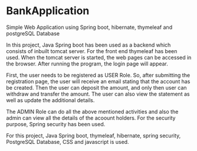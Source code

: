 # BankApplication
Simple Web Application using Spring boot, hibernate, thymeleaf and postgreSQL Database

In this project, Java Spring boot has been used as a backend which consists of inbuilt tomcat server. For the front end thymeleaf has been used.
When the tomcat server is started, the web pages can be accessed in the browser. After running the program, the login page will appear.

First, the user needs to be registered as USER Role. So, after submitting the registration page, the user will receive an email stating that the account has be created.
Then the user can deposit the amount, and only then user can withdraw and transfer the amount. The user can also view the statement as well as update the 
additional details.

The ADMIN Role can do all the above mentioned activities and also the admin can view all the details of the acoount holders. For the security purpose, Spring security has been
 used. 
 
 For this project, Java Spring boot, thymeleaf, hibernate, spring security, PostgreSQL Database, CSS and javascript is used.
